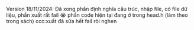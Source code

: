 Version 18/11/2024: Đã xong phần định nghĩa cấu trúc, nhập file, có file dữ liệu, phần xuất rất fail 😭 phần code hiện tại đang ở trong head.h (làm theo trong sách)
ccc:xuất đã sửa hết fail ròi nghen
